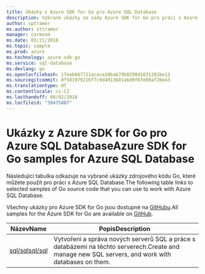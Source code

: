 ```yaml
---
title: Ukázky z Azure SDK for Go pro Azure SQL Database
description: Vybrané ukázky ze sady Azure SDK for Go pro práci s Azure SQL Database
author: sptramer
ms.author: sttramer
manager: carmonm
ms.date: 03/21/2018
ms.topic: sample
ms.prod: azure
ms.technology: azure-sdk-go
ms.service: sql-database
ms.devlang: go
ms.openlocfilehash: 17eab667721acace20bab79b8290d1031292be12
ms.sourcegitcommit: 0f581979216f7c9d4913681a6d9f6fe09af26e43
ms.translationtype: HT
ms.contentlocale: cs-CZ
ms.lasthandoff: 08/02/2018
ms.locfileid: "39475887"
---
```

# <a name="azure-sdk-for-go-samples-for-azure-sql-database"></a><span data-ttu-id="8e3c1-103">Ukázky z Azure SDK for Go pro Azure SQL Database</span><span class="sxs-lookup"><span data-stu-id="8e3c1-103">Azure SDK for Go samples for Azure SQL Database</span></span>

<span data-ttu-id="8e3c1-104">Následující tabulka odkazuje na vybrané ukázky zdrojového kódu Go, které můžete použít pro práci s Azure SQL Database.</span><span class="sxs-lookup"><span data-stu-id="8e3c1-104">The following table links to selected samples of Go source code that you can use to work with Azure SQL Database.</span></span>

<span data-ttu-id="8e3c1-105">Všechny ukázky pro Azure SDK for Go jsou dostupné na [GitHubu](https://github.com/Azure-Samples/azure-sdk-for-go-samples).</span><span class="sxs-lookup"><span data-stu-id="8e3c1-105">All samples for the Azure SDK for Go are available on [GitHub](https://github.com/Azure-Samples/azure-sdk-for-go-samples).</span></span>

| <span data-ttu-id="8e3c1-106">Název</span><span class="sxs-lookup"><span data-stu-id="8e3c1-106">Name</span></span> | <span data-ttu-id="8e3c1-107">Popis</span><span class="sxs-lookup"><span data-stu-id="8e3c1-107">Description</span></span> |
|------|-------------|
| [<span data-ttu-id="8e3c1-108">sql/sql</span><span class="sxs-lookup"><span data-stu-id="8e3c1-108">sql/sql</span></span>](https://github.com/Azure-Samples/azure-sdk-for-go-samples/blob/master/sql/sql.go) | <span data-ttu-id="8e3c1-109">Vytvoření a správa nových serverů SQL a práce s databázemi na těchto serverech.</span><span class="sxs-lookup"><span data-stu-id="8e3c1-109">Create and manage new SQL servers, and work with databases on them.</span></span> |
